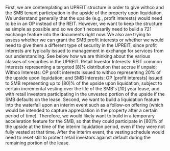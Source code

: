 First, we are contemplating an UPREIT structure in order to give withco and the SMB tenant participation in the upside of the property upon liquidation. We understand generally that the upside (e.g., profit interests) would need to be in an OP instead of the REIT. However, we want to keep the structure as simple as possible and so we don't necessarily need to build a 721 exchange feature into the documents right now. We also are trying to assess whether we can grant the SMB profit interests or whether we would need to give them a different type of security in the UPREIT, since profit interests are typically issued to management in exchange for services from our understanding. See below how we are thinking about the various classes of securities in the UPREIT.
Retail Investor Interests: REIT common interests representing a targeted [8]% distribution that accrue if unpaid;
Withco Interests: OP profit interests issued to withco representing 20% of the upside upon liquidation; and
SMB Interests: OP [profit interests] issued to SMB representing up to [80]% of the upside upon liquidation, subject to certain incremental vesting over the life of the SMB's [10] year lease, and with retail investors participating in the unvested portion of the upside if the SMB defaults on the lease.
Second, we want to build a liquidation feature into the waterfall upon an interim event such as a follow-on offering (which would be intended to capture appreciation in the property after a certain period of time). Therefore, we would likely want to build in a temporary acceleration feature for the SMB, so that they could participate in [80]% of the upside at the time of the interim liquidation period, even if they were not fully vested at that time. After the interim event, the vesting schedule would need to reset still to protect retail investors against default during the remaining portion of the lease.
